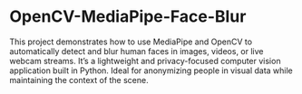 # OpenCV-MediaPipe-Face-Blur
This project demonstrates how to use MediaPipe and OpenCV to automatically detect and blur human faces in images, videos, or live webcam streams. It’s a lightweight and privacy-focused computer vision application built in Python. Ideal for anonymizing people in visual data while maintaining the context of the scene.
